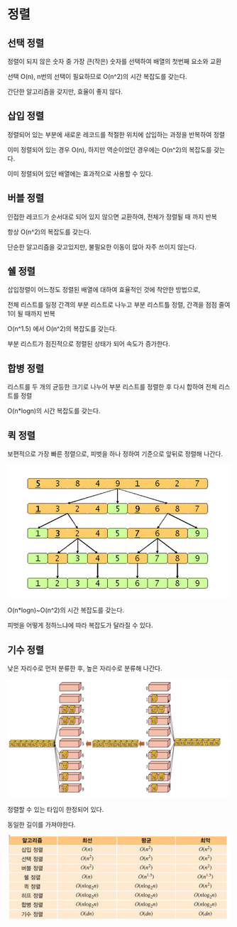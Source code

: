 # 정렬

## 선택 정렬

정렬이 되지 않은 숫자 중 가장 큰(작은) 숫자를 선택하여 배열의 첫번째 요소와 교환

선택 O(n), n번의 선택이 필요하므로 O(n^2)의 시간 복잡도를 갖는다.

간단한 알고리즘을 갖지만, 효율이 좋지 않다.



## 삽입 정렬

정렬되어 있는 부분에 새로운 레코드를 적절한 위치에 삽입하는 과정을 반복하여 정렬

이미 정렬되어 있는 경우 O(n), 하지만 역순이었던 경우에는 O(n^2)의 복잡도를 갖는다.

이미 정렬되어 있던 배열에는 효과적으로 사용할 수 있다.



## 버블 정렬

인접한 레코드가 순서대로 되어 있지 않으면 교환하여, 전체가 정렬될 때 까지 반복

항상 O(n^2)의 복잡도를 갖는다.

단순한 알고리즘을 갖고있지만, 불필요한 이동이 많아 자주 쓰이지 않는다.



## 쉘 정렬

삽입정렬이 어느정도 정렬된 배열에 대하여 효율적인 것에 착안한 방법으로,

전체 리스트를 일정 간격의 부분 리스트로 나누고 부분 리스트틀 정렬, 간격을 점점 줄여 1이 될 때까지 반복

O(n^1.5) 에서 O(n^2)의 복잡도를 갖는다.

부분 리스트가 점진적으로 정렬된 상태가 되어 속도가 증가한다.



## 합병 정렬

리스트를 두 개의 균등한 크기로 나누어 부분 리스트를 정렬한 후 다시 합하여 전체 리스트를 정렬

O(n*logn)의 시간 복잡도를 갖는다.



## 퀵 정렬

보편적으로 가장 빠른 정렬으로, 피벗을 하나 정하여 기준으로 앞뒤로 정렬해 나간다.

![image-20230227171238514](정렬.assets/image-20230227171238514-16779176921871.png)

O(n*logn)~O(n^2)의 시간 복잡도를 갖는다.

피벗을 어떻게 정하느냐에 따라 복잡도가 달라질 수 있다.



## 기수 정렬

낮은 자리수로 먼저 분류한 후, 높은 자리수로 분류해 나간다.

![image-20230227171749506](정렬.assets/image-20230227171749506.png)

정렬할 수 있는 타입이 한정되어 있다.

동일한 길이를 가져야한다.

![image-20230227171809736](정렬.assets/image-20230227171809736.png)